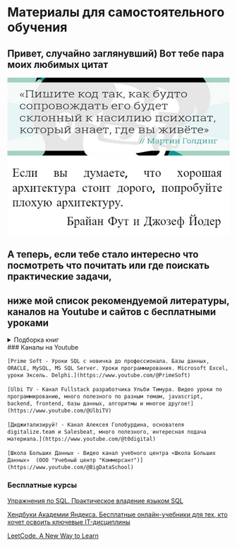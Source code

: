 # Материалы для самостоятельного обучения

## Привет, случайно заглянувший) Вот тебе пара моих любимых цитат
![](quote1.jpg)
![](quote2.jpg)
## А теперь, если тебе стало интересно что посмотреть что почитать или где поискать практические задачи,
## ниже мой список рекомендуемой литературы, каналов на Youtube и сайтов с бесплатными уроками
<details><summary>Подборка книг</summary>
    SQL Основы
        Шилдс У.
		    SQL. Быстрое погружение [2022]
        Хохлов И.Л.
		    Самоучитель. Курс SQL. Базы данных. ORACLE [2023]
        Лузанов П.В., Рогов Е.В., Лёвшин П.В.
		    Postgres. первое знакомство [2023]
        Моргунов Е.П.
		    PostgreSQL. Основы языка SQL [2018]
        Новиков Б.А., Горшкова Е.А., Графеева Н.Г.
		    Основы технологий баз данных [2020]
        Рогов Е.В.
		    PostgreSQL 15 изнутри [2023]
    SQL Оптимизация
        Дейт К.
		    SQL и реляционная теория. Как грамотно писать код на SQL [2010]
        Домбровская Г., Новиков Б., Бейликова А.
		    Оптимизация запросов в PostgreSQL [2022]
        Миллсап К., Хольт Д.
		    Oracle. Оптимизация производительности [2006]
        Шварц Б., Зайцев П., Ткаченко В., Заводны Дж., Ленц А., Бэллинг Д.
		    MySQL. Оптимизация производительности [2010]
    Pandas
        Хейдт М.
		    Изучаем Pandas [2018]
    Airflow
        Харенслак Б., де Руйтер Дж.
		    Apache Airflow и конвейеры обработки данных [2022]
    Правильный кодинг
        Мартин Р.
		    Идеальный программист. Как стать профессионалом разработки ПО [2012]
            Чистый код. Cоздание, анализ и рефакторинг [2019]
            Чистая архитектура. Искусство разработки программного обеспечения [2018]
            Чистый Agile. Основы гибкости [2020]
</details>
### Каналы на Youtube

    [Prime Soft - Уроки SQL с новичка до профессионала. Базы данных, ORACLE, MySQL, MS SQL Server. Уроки программирования. Microsoft Excel, уроки Эксель. Delphi.](https://www.youtube.com/@PrimeSoft)
    
    [Ulbi TV - Канал Fullstack разработчика Ульби Тимура. Видео уроки по программированию, много полезного по разным темам, javascript, backend, frontend, базы данных, алгоритмы и многое другое!](https://www.youtube.com/@UlbiTV)
    
    [Диджитализируй! - Канал Алексея Голобурдина, основателя digitalize.team и Salesbeat, много полезного, интересная подача материала.](https://www.youtube.com/@t0digital)
    
    [Школа Больших Данных - Видео канал учебного центра «Школа Больших Данных»  (ООО "Учебный центр "Коммерсант")](https://www.youtube.com/@BigDataSchool)

### Бесплатные курсы

  [Упражнения по SQL. Практическое владение языком SQL](https://www.sql-ex.ru)
  
  [Хендбуки Академии Яндекса. Бесплатные онлайн-учебники для тех, кто хочет освоить ключевые IT-дисциплины](https://academy.yandex.ru/handbook)
  
  [LeetCode. A New Way to Learn](https://leetcode.com)
